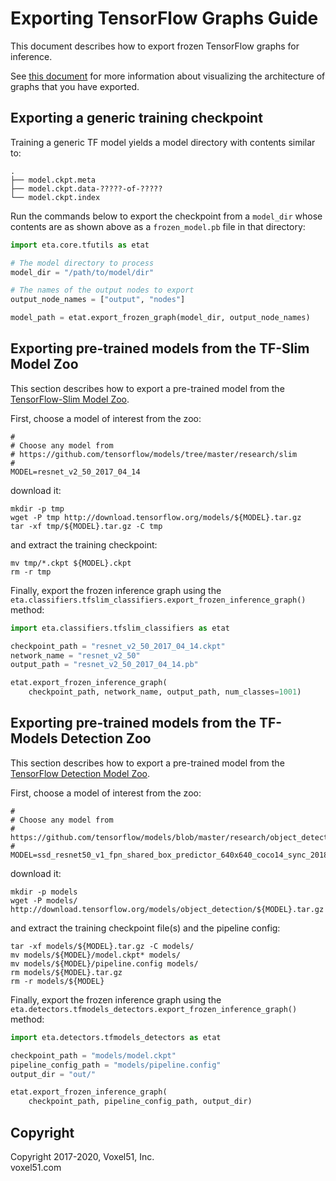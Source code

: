 # Exporting TensorFlow Graphs Guide

This document describes how to export frozen TensorFlow graphs for inference.

See [this document](visualize_tf_graphs_guide.md) for more information about
visualizing the architecture of graphs that you have exported.


## Exporting a generic training checkpoint

Training a generic TF model yields a model directory with contents similar to:

```
.
├── model.ckpt.meta
├── model.ckpt.data-?????-of-?????
└── model.ckpt.index
```

Run the commands below to export the checkpoint from a `model_dir` whose
contents are as shown above as a `frozen_model.pb` file in that directory:

```py
import eta.core.tfutils as etat

# The model directory to process
model_dir = "/path/to/model/dir"

# The names of the output nodes to export
output_node_names = ["output", "nodes"]

model_path = etat.export_frozen_graph(model_dir, output_node_names)
```


## Exporting pre-trained models from the TF-Slim Model Zoo

This section describes how to export a pre-trained model from the
[TensorFlow-Slim Model Zoo](https://github.com/tensorflow/models/tree/master/research/slim).

First, choose a model of interest from the zoo:

```shell
#
# Choose any model from
# https://github.com/tensorflow/models/tree/master/research/slim
#
MODEL=resnet_v2_50_2017_04_14
```

download it:

```
mkdir -p tmp
wget -P tmp http://download.tensorflow.org/models/${MODEL}.tar.gz
tar -xf tmp/${MODEL}.tar.gz -C tmp
```

and extract the training checkpoint:

```shell
mv tmp/*.ckpt ${MODEL}.ckpt
rm -r tmp
```

Finally, export the frozen inference graph using the
`eta.classifiers.tfslim_classifiers.export_frozen_inference_graph()` method:

```py
import eta.classifiers.tfslim_classifiers as etat

checkpoint_path = "resnet_v2_50_2017_04_14.ckpt"
network_name = "resnet_v2_50"
output_path = "resnet_v2_50_2017_04_14.pb"

etat.export_frozen_inference_graph(
    checkpoint_path, network_name, output_path, num_classes=1001)
```


## Exporting pre-trained models from the TF-Models Detection Zoo

This section describes how to export a pre-trained model from the
[TensorFlow Detection Model Zoo](
https://github.com/tensorflow/models/blob/master/research/object_detection/g3doc/detection_model_zoo.md).

First, choose a model of interest from the zoo:

```shell
#
# Choose any model from
# https://github.com/tensorflow/models/blob/master/research/object_detection/g3doc/detection_model_zoo.md
#
MODEL=ssd_resnet50_v1_fpn_shared_box_predictor_640x640_coco14_sync_2018_07_03
```

download it:

```
mkdir -p models
wget -P models/ http://download.tensorflow.org/models/object_detection/${MODEL}.tar.gz
```

and extract the training checkpoint file(s) and the pipeline config:

```shell
tar -xf models/${MODEL}.tar.gz -C models/
mv models/${MODEL}/model.ckpt* models/
mv models/${MODEL}/pipeline.config models/
rm models/${MODEL}.tar.gz
rm -r models/${MODEL}
```

Finally, export the frozen inference graph using the
`eta.detectors.tfmodels_detectors.export_frozen_inference_graph()` method:

```py
import eta.detectors.tfmodels_detectors as etat

checkpoint_path = "models/model.ckpt"
pipeline_config_path = "models/pipeline.config"
output_dir = "out/"

etat.export_frozen_inference_graph(
    checkpoint_path, pipeline_config_path, output_dir)
```


## Copyright

Copyright 2017-2020, Voxel51, Inc.<br>
voxel51.com
